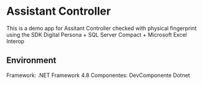 # Assistant Controller

This is a demo app for Assitant Controller checked with physical fingerprint using the SDK Digital Persona + SQL Server Compact + Microsoft Excel Interop

## Environment
Framework: .NET Framework 4.8
Componentes: DevComponente Dotnet
